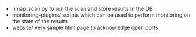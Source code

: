 - nmap_scan.py to run the scan and store results in the DB
- monitoring-plugins/ scripts which can be used to perform monitoring on the state of the results
- website/ very simple html page to acknowledge open ports
